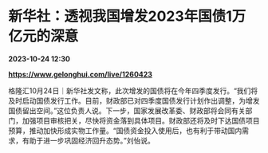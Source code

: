 # 新华社：透视我国增发2023年国债1万亿元的深意

**2023-10-24 12:30**

**https://www.gelonghui.com/live/1260423**

格隆汇10月24日｜新华社发文称，此次增发的国债将在今年四季度发行。“我们将及时启动国债发行工作。目前，财政部已对四季度国债发行计划作出调整，为增发国债留出空间。”这位负责人说。下一步，国家发展改革委、财政部将会同有关部门，加强项目审核把关，尽快将资金落到具体项目。财政部还将及时下达国债项目预算，推动加快形成实物工作量。“国债资金投入使用后，也有利于带动国内需求，有助于进一步巩固经济回升态势。”刘怡说。